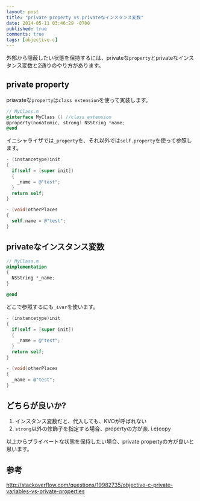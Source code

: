 ```yaml
---
layout: post
title: "private property vs privateなインスタンス変数"
date: 2014-05-11 03:46:29 -0700
published: true
comments: true
tags: [objective-c]
---
```


外部から隠蔽したい状態を保持するには、privateな`property`とprivateなインスタンス変数と2通りのやり方があります。

<!--more-->

## private property
priavateな`property`は`class extension`を使って実装します。

```objective-c
// MyClass.m
@interface MyClass () //class extension
@property(nonatomic, strong) NSString *name;
@end
```

イニシャライザでは`_property`を、それ以外では`self.property`を使って参照します。

```objective-c
- (instancetype)init
{
  if(self = [super init])
  {
    _name = @"test";
  }
  return self;
}

- (void)otherPlaces
{
  self.name = @"test";
}
```

## privateなインスタンス変数
```objective-c
// MyClass.m
@implementation
{
  NSString *_name;
}

@end
```

どこで参照するにも`_ivar`を使います。

```objective-c
- (instancetype)init
{
  if(self = [super init])
  {
    _name = @"test";
  }
  return self;
}

- (void)otherPlaces
{
  _name = @"test";
}
```

## どちらが良いか?

1. インスタンス変数だと、代入しても、KVOが呼ばれない
2. `strong`以外の修飾子を指定する場合、propertyの方が楽. i.e)copy

以上からプライベートな状態を保持したい場合、private propertyの方が良いと思います。


## 参考
http://stackoverflow.com/questions/19982735/objective-c-private-variables-vs-private-properties
